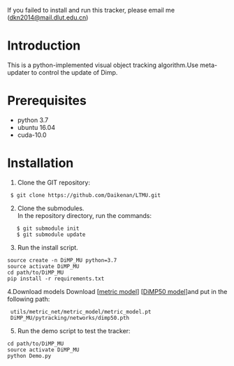 
If you failed to install and run this tracker, please email me (<dkn2014@mail.dlut.edu.cn>)

# Introduction

This is a python-implemented visual object tracking algorithm.Use meta-updater to control the update of Dimp.

# Prerequisites

* python 3.7
* ubuntu 16.04
* cuda-10.0 

# Installation
1. Clone the GIT repository:
```
 $ git clone https://github.com/Daikenan/LTMU.git
```
2. Clone the submodules.  
   In the repository directory, run the commands:
```
   $ git submodule init  
   $ git submodule update
```
3. Run the install script. 
```
source create -n DiMP_MU python=3.7
source activate DiMP_MU
cd path/to/DiMP_MU
pip install -r requirements.txt
```
4.Download models
Download [[metric model](https://drive.google.com/open?id=1o-btxlWWA6GlbwMGCGkzn2vAw9qv8D2z)] [[DiMP50 model](https://drive.google.com/file/d/1qgachgqks2UGjKx-GdO1qylBDdB1f9KN/view)]and put in the following path:

```
 utils/metric_net/metric_model/metric_model.pt
 DiMP_MU/pytracking/networks/dimp50.pth
 ```
5. Run the demo script to test the tracker:
```
cd path/to/DiMP_MU
source activate DiMP_MU
python Demo.py
```
